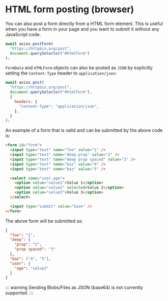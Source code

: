 # HTML form posting (browser) <Badge type="tip" text="New" />

You can also post a form directly from a HTML form element. This is useful when you have a form in your page and you want to submit it without any JavaScript code.

```js
await axios.postForm(
  "https://httpbin.org/post",
  document.querySelector("#htmlForm")
);
```

`FormData` and `HTMLForm` objects can also be posted as `JSON` by explicitly setting the `Content-Type` header to `application/json`:

```js
await axios.post(
  "https://httpbin.org/post",
  document.querySelector("#htmlForm"),
  {
    headers: {
      "Content-Type": "application/json",
    },
  }
);
```

An example of a form that is valid and can be submitted by the above code is:

```html
<form id="form">
  <input type="text" name="foo" value="1" />
  <input type="text" name="deep.prop" value="2" />
  <input type="text" name="deep prop spaced" value="3" />
  <input type="text" name="baz" value="4" />
  <input type="text" name="baz" value="5" />

  <select name="user.age">
    <option value="value1">Value 1</option>
    <option value="value2" selected>Value 2</option>
    <option value="value3">Value 3</option>
  </select>

  <input type="submit" value="Save" />
</form>
```

The above form will be submitted as:

```json
{
  "foo": "1",
  "deep": {
    "prop": "2",
    "prop spaced": "3"
  },
  "baz": ["4", "5"],
  "user": {
    "age": "value2"
  }
}
```

::: warning
Sending Blobs/Files as JSON (base64) is not currently supported.
:::

